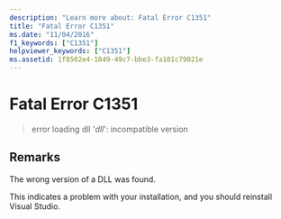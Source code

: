 ```yaml
---
description: "Learn more about: Fatal Error C1351"
title: "Fatal Error C1351"
ms.date: "11/04/2016"
f1_keywords: ["C1351"]
helpviewer_keywords: ["C1351"]
ms.assetid: 1f8502e4-1049-49c7-bbe3-fa101c79021e
---
```

# Fatal Error C1351

> error loading dll '*dll*': incompatible version

## Remarks

The wrong version of a DLL was found.

This indicates a problem with your installation, and you should reinstall Visual Studio.
